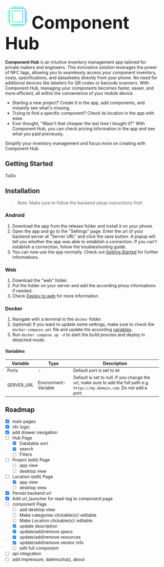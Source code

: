 # <img src="./assets/logos/logo_whitespace.png" height=80> <span style="font-size: 2em;" > Component Hub</span> 

**Component Hub** is an intuitive inventory management app tailored for private makers and engineers. This innovative solution leverages the power of NFC tags, allowing you to seamlessly access your component inventory, costs, specifications, and datasheets directly from your phone. No need for additional devices like labelers for QR codes or barcode scanners. With Component Hub, managing your components becomes faster, easier, and more efficient, all within the convenience of your mobile device.

- Starting a new project? Create it in the app, add components, and instantly see what's missing. 
- Trying to find a specific component? Check its location in the app with ease. 
- Ever thought, "Wasn't that cheaper the last time I bought it?" With Component Hub, you can check pricing information in the app and see what you paid previously. 
  
Simplify your inventory management and focus more on creating with Component Hub.

## Getting Started
ToDo

## Installation
> Note: Make sure to follow the backend setup instructions first!

### Android
1. Download the app from the release folder and install it on your phone.
2. Open the app and go to the "Settings" page. Enter the url of your backend server at "Server URL" and click the save button. A popup will tell you whether the app was able to establish a connection. If you can't establish a connection, follow the troubleshooting guide.
3. You can now use the app normally. Check out [Getting Started](#Getting-Started) for further informations.

### Web
1. Download the "web" folder.
2. Put the folder on your server and add the according proxy informations if needed.
3. Check [Deploy to web](https://docs.flutter.dev/deployment/web#deploying-to-the-web) for more information.

### Docker
1. Navigate with a terminal to the `docker` folder.
2. (optional) If you want to update some settings, make sure to check the `docker-compose.yml` file and update the according [variables](#variables). 
3. Run `docker compose up -d` to start the build process and deploy in detached mode.

#### Variables

| Variable | Type | Description |
| --- | --- | --- |
| Ports | - | Default port is set to `80` |
| SERVER_URL | Environment-Variable | Default is set to null. If you change the url, make sure to add the full path e.g. `https://my.domain.com`. Do not add a port.  |

## Roadmap

- [x] main pages
- [x] nfc logic
- [x] add drawer navigation 
- [ ] Hub Page
  - [x] Datatable sort 
  - [x] search
  - [ ] Filters
- [ ] Project (edit) Page
  - [ ] app view
  - [ ] desktop view
- [ ] Location (edit) Page
  - [x] app view
  - [ ] desktop view
- [x] Persist backend url
- [x] Add url_launcher for read-tag to component page
- [ ] component Page
  - [ ] add desktop view
  - [ ] Make categories clickable(x)/ editable
  - [ ] Make Location clickable(x)/ editable
  - [x] update description
  - [x] update/add/remove specs
  - [x] update/add/remove resources
  - [x] update/add/remove vendor info
  - [ ] edit full component
- [ ] api integration
- [ ] add impressum, datenschutz, about